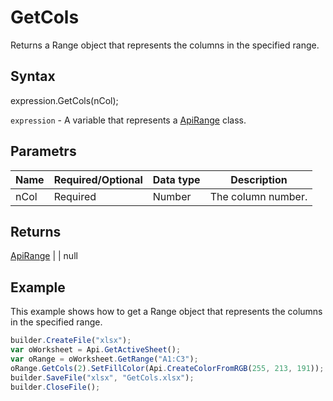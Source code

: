 # GetCols

Returns a Range object that represents the columns in the specified range.

## Syntax

expression.GetCols(nCol);

`expression` - A variable that represents a [ApiRange](../ApiRange.md) class.

## Parametrs

| **Name** | **Required/Optional** | **Data type** | **Description** |
| ------------- | ------------- | ------------- | ------------- |
| nCol | Required | Number | The column number. |

## Returns

[ApiRange](../ApiRange.md) | &#124; null

## Example

This example shows how to get a Range object that represents the columns in the specified range.

```javascript
builder.CreateFile("xlsx");
var oWorksheet = Api.GetActiveSheet();
var oRange = oWorksheet.GetRange("A1:C3");
oRange.GetCols(2).SetFillColor(Api.CreateColorFromRGB(255, 213, 191));
builder.SaveFile("xlsx", "GetCols.xlsx");
builder.CloseFile();
```